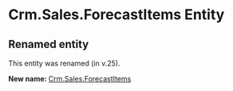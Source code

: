 # Crm.Sales.ForecastItems Entity

## Renamed entity

This entity was renamed (in v.25).

**New name:** [Crm.Sales.ForecastItems](Crm.Sales.ForecastItems.md)
